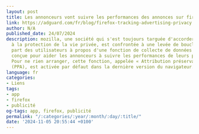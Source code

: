 ```yaml
---
layout: post
title: Les annonceurs vont suivre les performances des annonces sur firefox
link: https://adguard.com/fr/blog/firefox-tracking-advertising-privacy.html
author: N/A
published_date: 24/07/2024
description: mozilla, une société qui s'est toujours targuée d'accorder la priorité
  à la protection de la vie privée, est confrontée à une levée de boucliers de la
  part des utilisateurs à propos d'une fonction de collecte de données de firefox
  conçue pour aider les annonceurs à suivre les performances de leurs publicités.
  Pour ne rien arranger, cette fonction, appelée « Attribution préservant la vie privée »
  (PPA), est activée par défaut dans la dernière version du navigateur.
language: fr
categories:
- Liens
tags:
- app
- firefox
- publicité
og-tags: app, firefox, publicité
permalink: "/:categories/:year/:month/:day/:title/"
date: '2024-11-05 20:55:44 +0100'
---
```

